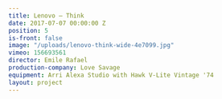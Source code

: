 ```yaml
---
title: Lenovo — Think
date: 2017-07-07 00:00:00 Z
position: 5
is-front: false
image: "/uploads/lenovo-think-wide-4e7099.jpg"
vimeo: 156693561
director: Emile Rafael
production-company: Love Savage
equipment: Arri Alexa Studio with Hawk V-Lite Vintage '74
layout: project
---
```


